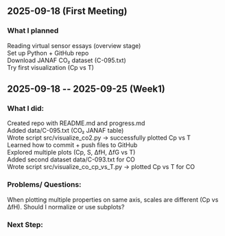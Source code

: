 ## 2025-09-18 (First Meeting)
### What I planned
Reading virtual sensor essays (overview stage) \
Set up Python + GitHub repo \
Download JANAF CO₂ dataset (C-095.txt) \
Try first visualization (Cp vs T) 

## 2025-09-18 -- 2025-09-25 (Week1)
### What I did:
Created repo with README.md and progress.md \
Added data/C-095.txt (CO₂ JANAF table) \
Wrote script src/visualize_co2.py → successfully plotted Cp vs T \
Learned how to commit + push files to GitHub \
Explored multiple plots (Cp, S, ΔfH, ΔfG vs T) \
Added second dataset data/C-093.txt for CO \
Wrote script src/visualize_co_cp_vs_T.py → plotted Cp vs T for CO

### Problems/ Questions:
When plotting multiple properties on same axis, scales are different (Cp vs ΔfH). Should I normalize or use subplots?

### Next Step:
